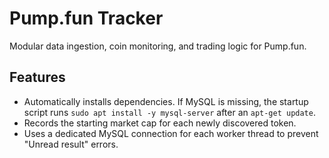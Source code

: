 # Pump.fun Tracker

Modular data ingestion, coin monitoring, and trading logic for Pump.fun.

## Features

- Automatically installs dependencies. If MySQL is missing, the startup
  script runs `sudo apt install -y mysql-server` after an `apt-get update`.
- Records the starting market cap for each newly discovered token.
- Uses a dedicated MySQL connection for each worker thread to prevent
  "Unread result" errors.
